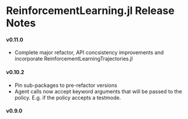 # ReinforcementLearning.jl Release Notes

#### v0.11.0

- Complete major refactor, API concsistency improvements and incorporate ReinforcementLearningTrajectories.jl

#### v0.10.2

- Pin sub-packages to pre-refactor versions
- Agent calls now accept keyword arguments that will be passed to the policy. E.g. if the policy accepts a testmode.


#### v0.9.0

